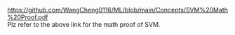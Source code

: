 https://github.com/WangCheng0116/ML/blob/main/Concepts/SVM%20Math%20Proof.pdf  
Plz refer to the above link for the math proof of SVM.